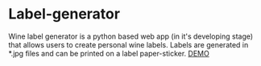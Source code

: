 # Label-generator
Wine label generator is a python based web app (in it's developing stage) that allows users to create personal wine labels. Labels are generated in *.jpg files and can be printed on a label paper-sticker.
[DEMO](https://ignasand.pythonanywhere.com/label)

